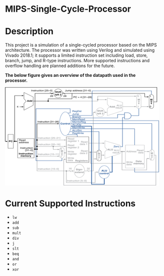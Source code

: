 # MIPS-Single-Cycle-Processor


# Description
This project is a simulation of a single-cycled processor based on the MIPS architecture. The processor was written using Verilog and simulated using Vivado 2018.1; it supports a limited instruction set including load, store, branch, jump, and R-type instructions. More supported instructions and overflow handling are planned additions for the future.

**__The below figure gives an overview of the datapath used in the processor.__**

![Single Cycle Processor Datapath](processor_datapath.png)

# Current Supported Instructions
+ `lw`
+ `add`
+ `sub`
+ `mult`
+ `div`
+ `j`
+ `slt`
+ `beq`
+ `and`
+ `or`
+ `xor`
